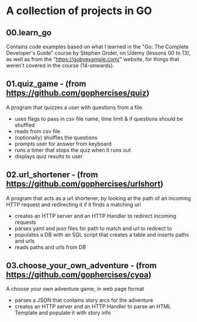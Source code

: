 # A collection of projects in GO

## 00.learn_go

Contains code examples based on what I learned in the "Go: The Complete Developer's
Guide" course by Stephen Grider, on Udemy (lessons 00 to 13), as well as from the "https://gobyexample.com/" website, for things that weren't covered in the course (14-onwards).

## 01.quiz_game - (from https://github.com/gophercises/quiz)
A program that quizzes a user with questions from a file. 
- uses flags to pass in csv file name, time limit & if questions should be shuffled
- reads from csv file
- (optionally) shuffles the questions
- prompts user for answer from keyboard
- runs a timer that stops the quiz when it runs out
- displays quiz results to user

## 02.url_shortener - (from https://github.com/gophercises/urlshort)
A program that acts as a url shortener, by looking at the path of an incoming HTTP request and redirecting it if it finds a matching url
- creates an HTTP server and an HTTP Handler to redirect incoming requests
- parses yaml and json files for path to match and url to redirect to
- populates a DB with an SQL script that creates a table and inserts paths and urls
- reads paths and urls from DB

## 03.choose_your_own_adventure - (from https://github.com/gophercises/cyoa)
A choose your own adventure game, in web page format
- parses a JSON that contains story arcs for the adventure
- creates an HTTP server and an HTTP Handler to parse an HTML Template and populate it with story info

